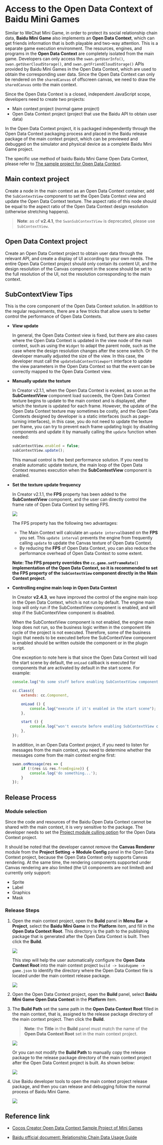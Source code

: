 # Access to the Open Data Context of Baidu Mini Games

Similar to WeChat Mini Game, in order to protect its social relationship chain data, **Baidu Mini Game** also implements an **Open Data Context**, which can get friends information that is both playable and two-way attention. This is a separate game execution environment. The resources, engines, and programs in the **Open Data Context** are completely isolated from the main game. Developers can only access the `swan.getUserInfo()`, `swan.getUserCloudStorage()`, and `swan.getFriendCloudStorage()` APIs provided by Baidu Mini Games in the Open Data Context, which are used to obtain the corresponding user data. Since the Open Data Context can only be rendered on the `sharedCanvas` of offscreen canvas, we need to draw the `sharedCanvas` onto the main context.

Since the Open Data Context is a closed, independent JavaScript scope, developers need to create two projects:

- Main context project (normal game project)
- Open Data Context project (project that use the Baidu API to obtain user data)

In the Open Data Context project, it is packaged independently through the Open Data Context packaging process and placed in the Baidu release package of the main context project, which can be previewed and debugged on the simulator and physical device as a complete Baidu Mini Game project.

The specific use method of baidu Baidu Mini Game Open Data Context, please refer to [The sample project for Open Data Context](https://github.com/cocos/cocos-example-open-data-context).

## Main context project

Create a node in the main context as an Open Data Context container, add the `SubContextView` component to set the Open Data Context view and update the Open Data Context texture. The aspect ratio of this node should be equal to the aspect ratio of the Open Data Context design resolution (otherwise stretching happens).

> **Note**: as of **v2.4.1**, the `SwanSubContextView` is deprecated, please use `SubContextView`.

## Open Data Context project

Create an Open Data Context project to obtain user data through the relevant API, and create a display of UI according to your own needs. The entire Open Data Context project should only contain its content UI, and the design resolution of the Canvas component in the scene should be set to the full resolution of the UI, not the resolution corresponding to the main context.

## SubContextView Tips

This is the core component of the Open Data Context solution. In addition to the regular requirements, there are a few tricks that allow users to better control the performance of Open Data Contexts.

- **View update**

  In general, the Open Data Context view is fixed, but there are also cases where the Open Data Context is updated in the view node of the main context, such as using the `Widget` to adapt the parent node, such as the case where the design resolution changes after the scene switch. Or the developer manually adjusted the size of the view. In this case, the developer must call the `updateSubContextViewport` interface to update the view parameters in the Open Data Context so that the event can be correctly mapped to the Open Data Context view.

- **Manually update the texture**

  In Creator v2.1.1, when the Open Data Context is evoked, as soon as the **SubContextView** component load succeeds, the Open Data Context texture begins to update to the main context and is displayed, after which the texture is updated for each frame. However, the update of the Open Data Context texture may sometimes be costly, and the Open Data Contexts designed by developer is a static interfaces (such as page-turning interfaces), in this case, you do not need to update the texture per frame, you can try to prevent each frame updating logic by disabling components and update it by manually calling the `update` function when needed:

  ```js
  subContextView.enabled = false;
  subContextView.update();
  ```

  This manual control is the best performance solution. If you need to enable automatic update texture, the main loop of the Open Data Context resumes execution when the **SubContextView** component is enabled.

- **Set the texture update frequency**

  In Creator v2.1.1, the **FPS** property has been added to the **SubContextView** component, and the user can directly control the frame rate of Open Data Context by setting FPS.

  ![](./publish-baidugame/subcontext.png)

  The FPS property has the following two advantages:

  - The Main Context will calculate an `update interval` ​​based on the **FPS** you set. This `update interval` prevents the engine from frequently calling `update` to update the Canvas texture of Open Data Context. 
  - By reducing the **FPS** of Open Data Context, you can also reduce the performance overhead of Open Data Context to some extent.

  **Note: The FPS property overrides the `cc.game.setFrameRate()` implementation of the Open Data Context, so it is recommended to set the FPS property of the `SubContextView` component directly in the Main Context project.**

- **Controlling engine main loop in Open Data Context**

  In Creator **v2.4.3**, we have improved the control of the engine main loop in the Open Data Context, which is not run by default. The engine main loop will only run if the SubContextView component is enabled, and will stop if the SubContextView component is disabled.

  When the SubContextView component is not enabled, the engine main loop does not run, so the business logic written in the component life cycle of the project is not executed. Therefore, some of the business logic that needs to be executed before the SubContextView component is enabled should be written outside the component or in the plugin script.

  One exception to note here is that since the Open Data Context will load the start scene by default, the `onLoad` callback is executed for components that are activated by default in the start scene. For example:

  ```js
  console.log("do some stuff before enabling SubContextView component");

  cc.Class({
      extends: cc.Component,

      onLoad () {
          console.log("execute if it's enabled in the start scene");
      },

      start () {
          console.log("won't execute before enabling SubContextView component");
      },
  });
  ```

  In addition, in an Open Data Context project, if you need to listen for messages from the main context, you need to determine whether the messages come from the main context engine first:

  ```js
  swan.onMessage(res => {
      if (!(res && res.fromEngine)) {
          console.log('do something...');
      }
  });
  ```

## Release Process

### Module selection

Since the code and resources of the Baidu Open Data Context cannot be shared with the main context, it is very sensitive to the package. The developer needs to set the [Project module culling option](../getting-started/basics/editor-panels/project-settings.md) for the Open Data Context project.

It should be noted that the developer cannot remove the **Canvas Renderer** module from the **Project Setting -> Module Config** panel in the Open Data Context project, because the Open Data Context only supports Canvas rendering. At the same time, the rendering components supported under Canvas rendering are also limited (the UI components are not limited) and currently only support:

- Sprite
- Label
- Graphics
- Mask

### Release Steps

1. Open the main context project, open the **Build** panel in **Menu Bar -> Project**, select the **Baidu Mini Game** in the **Platform** item, and fill in the **Open Data Context Root**. This directory is the path to the publishing package that is generated after the Open Data Context is built. Then click the **Build**.

    ![](./publish-baidugame/maintest-build.png)

    This step will help the user automatically configure the **Open Data Context Root** into the main context project `build -> baidugame -> game.json` to identify the directory where the Open Data Context file is located under the main context release package.

    ![](./publish-baidugame/game-json.png)

2. Open the Open Data Context project, open the **Build** panel, select **Baidu Mini Game Open Data Context** in the **Platform** item.

3. The **Build Path** set the same path in the **Open Data Context Root** filled in the main context, that is, assigned to the release package directory of the main context project. Then click the **Build**.

    > **Note**: the **Title** in the **Build** panel must match the name of the **Open Data Context Root** set in the main context project.

    ![](./publish-baidugame/open-data-project-build.png)

    Or you can not modify the **Build Path** to manually copy the release package to the release package directory of the main context project after the Open Data Context project is built. As shown below:

    ![](./publish-baidugame/open-data-project-package.png)

4. Use Baidu developer tools to open the main context project release package, and then you can release and debugging follow the normal process of Baidu Mini Game.

    ![](./publish-baidugame/open-data-project-preview.png)

## Reference link

- [Cocos Creator Open Data Context Sample Project of Mini Games](https://github.com/cocos/cocos-example-open-data-context)

- [Baidu official document: Relationship Chain Data Usage Guide](https://smartprogram.baidu.com/docs/game/tutorials/open_api/guide/#%E5%BC%80%E6%94%BE%E6%95%B0%E6%8D%AE%E5%9F%9F)
